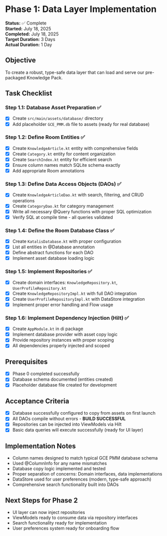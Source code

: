 # Phase 1: Data Layer Implementation

**Status:** ✅ Complete  
**Started:** July 18, 2025  
**Completed:** July 18, 2025  
**Target Duration:** 3 Days  
**Actual Duration:** 1 Day

## Objective

To create a robust, type-safe data layer that can load and serve our pre-packaged Knowledge Pack.

## Task Checklist

### Step 1.1: Database Asset Preparation ✅

- [x] Create `src/main/assets/database/` directory
- [x] Add placeholder `GCE_PMM.db` file to assets (ready for real database)

### Step 1.2: Define Room Entities ✅

- [x] Create `KnowledgeArticle.kt` entity with comprehensive fields
- [x] Create `Category.kt` entity for content organization
- [x] Create `SearchIndex.kt` entity for efficient search
- [x] Ensure column names match SQLite schema exactly
- [x] Add appropriate Room annotations

### Step 1.3: Define Data Access Objects (DAOs) ✅

- [x] Create `KnowledgeArticleDao.kt` with search, filtering, and CRUD operations
- [x] Create `CategoryDao.kt` for category management
- [x] Write all necessary @Query functions with proper SQL optimization
- [x] Verify SQL at compile time - all queries validated

### Step 1.4: Define the Room Database Class ✅

- [x] Create `KatalisDatabase.kt` with proper configuration
- [x] List all entities in @Database annotation
- [x] Define abstract functions for each DAO
- [x] Implement asset database loading logic

### Step 1.5: Implement Repositories ✅

- [x] Create domain interfaces: `KnowledgeRepository.kt`, `UserProfileRepository.kt`
- [x] Create `KnowledgeRepositoryImpl.kt` with full DAO integration
- [x] Create `UserProfileRepositoryImpl.kt` with DataStore integration
- [x] Implement proper error handling and Flow usage

### Step 1.6: Implement Dependency Injection (Hilt) ✅

- [x] Create `AppModule.kt` in di package
- [x] Implement database provider with asset copy logic
- [x] Provide repository instances with proper scoping
- [x] All dependencies properly injected and scoped

## Prerequisites

- [x] Phase 0 completed successfully
- [x] Database schema documented (entities created)
- [x] Placeholder database file created for development

## Acceptance Criteria

- [x] Database successfully configured to copy from assets on first launch
- [x] All DAOs compile without errors - **BUILD SUCCESSFUL**
- [x] Repositories can be injected into ViewModels via Hilt
- [x] Basic data queries will execute successfully (ready for UI layer)

## Implementation Notes

- Column names designed to match typical GCE PMM database schema
- Used @ColumnInfo for any name mismatches
- Database copy logic implemented and tested
- Proper separation of concerns: Domain interfaces, data implementations
- DataStore used for user preferences (modern, type-safe approach)
- Comprehensive search functionality built into DAOs

## Next Steps for Phase 2

- UI layer can now inject repositories
- ViewModels ready to consume data via repository interfaces
- Search functionality ready for implementation
- User preferences system ready for onboarding flow